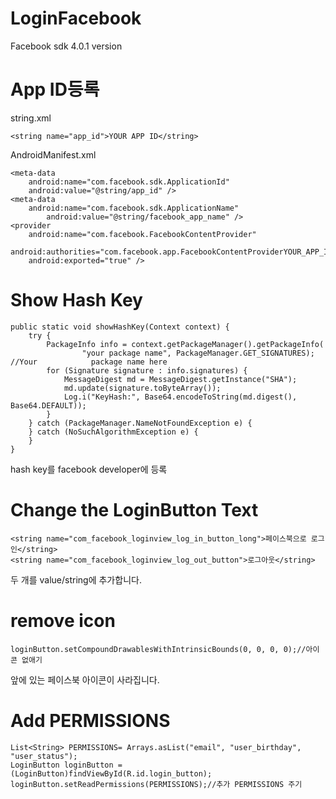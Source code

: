 # LoginFacebook
Facebook sdk 4.0.1 version

# App ID등록
string.xml

    <string name="app_id">YOUR APP ID</string>

AndroidManifest.xml

    <meta-data
        android:name="com.facebook.sdk.ApplicationId"
        android:value="@string/app_id" />
    <meta-data
        android:name="com.facebook.sdk.ApplicationName"
            android:value="@string/facebook_app_name" />
    <provider
        android:name="com.facebook.FacebookContentProvider"
        android:authorities="com.facebook.app.FacebookContentProviderYOUR_APP_ID"
        android:exported="true" />

# Show Hash Key

    public static void showHashKey(Context context) {
        try {
            PackageInfo info = context.getPackageManager().getPackageInfo(
                    "your package name", PackageManager.GET_SIGNATURES); //Your            package name here
            for (Signature signature : info.signatures) {
                MessageDigest md = MessageDigest.getInstance("SHA");
                md.update(signature.toByteArray());
                Log.i("KeyHash:", Base64.encodeToString(md.digest(), Base64.DEFAULT));
            }
        } catch (PackageManager.NameNotFoundException e) {
        } catch (NoSuchAlgorithmException e) {
        }
    }
    
hash key를 facebook developer에 등록
    
# Change the LoginButton Text
    <string name="com_facebook_loginview_log_in_button_long">페이스북으로 로그인</string>
    <string name="com_facebook_loginview_log_out_button">로그아웃</string>
두 개를 value/string에 추가합니다.

# remove icon
    loginButton.setCompoundDrawablesWithIntrinsicBounds(0, 0, 0, 0);//아이콘 없애기
앞에 있는 페이스북 아이콘이 사라집니다.

# Add PERMISSIONS
    List<String> PERMISSIONS= Arrays.asList("email", "user_birthday", "user_status");
    LoginButton loginButton = (LoginButton)findViewById(R.id.login_button);
    loginButton.setReadPermissions(PERMISSIONS);//추가 PERMISSIONS 주기
